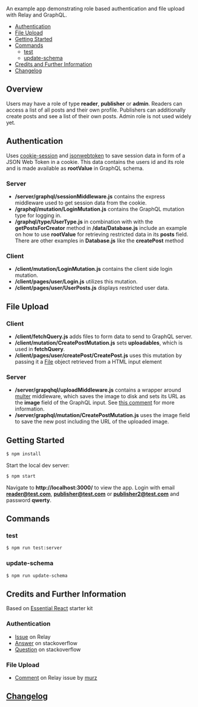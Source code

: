 An example app demonstrating role based authentication and file upload with Relay and GraphQL.

- [Authentication](#authentication)
- [File Upload](#file-upload)
- [Getting Started](#getting-started)
- [Commands](#commands)
  - [test](#test)
  - [update-schema](#update-schema)
- [Credits and Further Information](#credits-and-further-information)
- [Changelog](#changelog)

## Overview
Users may have a role of type **reader**, **publisher** or **admin**. Readers can access a list of all posts and their own profile. Publishers can additionally create posts and see a list of their own posts. Admin role is not used widely yet.

## Authentication

Uses [cookie-session](https://github.com/expressjs/cookie-session) and [jsonwebtoken](https://github.com/auth0/node-jsonwebtoken) to save session data in form of a JSON Web Token in a cookie. This data contains the users id and its role and is made available as **rootValue** in GraphQL schema.

### Server

- **/server/graphql/sessionMiddleware.js** contains the express middleware used to get session data from the cookie.
- **/graphql/mutation/LoginMutation.js** contains the GraphQL mutation type for logging in.
- **/graphql/type/UserType.js** in combination with with the **getPostsForCreator** method in **/data/Database.js** include an example on how to use **rootValue** for retrieving restricted data in its **posts** field. There are other examples in **Database.js** like the **createPost** method

### Client

- **/client/mutation/LoginMutation.js** contains the client side login mutation.
- **/client/pages/user/Login.js** utilizes this mutation.
- **/client/pages/user/UserPosts.js** displays restricted user data.

## File Upload

### Client

- **/client/fetchQuery.js** adds files to form data to send to GraphQL server.
- **/client/mutation/CreatePostMutation.js** sets **uploadables**, which is used in **fetchQuery**.
- **/client/pages/user/createPost/CreatePost.js** uses this mutation by passing it a [File](https://developer.mozilla.org/en/docs/Web/API/File) object retrieved from a HTML input element

### Server

- **/server/grapqhql/uploadMiddleware.js** contains a wrapper around [multer](https://github.com/expressjs/multer) middleware, which saves the image to disk and sets its URL as the **image** field of the GraphQL input. See [this comment](https://github.com/graphql/express-graphql/issues/9#issuecomment-143331902) for more information.
- **/server/graphql/mutation/CreatePostMutation.js** uses the image field to save the new post including the URL of the uploaded image.

## Getting Started

```sh
$ npm install
```

Start the local dev server:

```sh
$ npm start
```

Navigate to **http://localhost:3000/** to view the app. Login with email **reader@test.com**, **publisher@test.com** or **publisher2@test.com** and password **qwerty**.

## Commands

### test

```sh
$ npm run test:server
```

### update-schema

```sh
$ npm run update-schema
```

## Credits and Further Information

Based on [Essential React](https://github.com/pheuter/essential-react) starter kit

### Authentication

- [Issue](https://github.com/facebook/relay/issues/294) on Relay
- [Answer](http://stackoverflow.com/a/34974614/3489363) on stackoverflow
- [Question](http://stackoverflow.com/questions/33550843/authentication-and-access-control-with-relay) on stackoverflow

### File Upload

- [Comment](https://github.com/graphql/express-graphql/issues/9#issuecomment-143331902) on Relay issue by [murz](https://github.com/murz)

## [Changelog](CHANGELOG.md)
